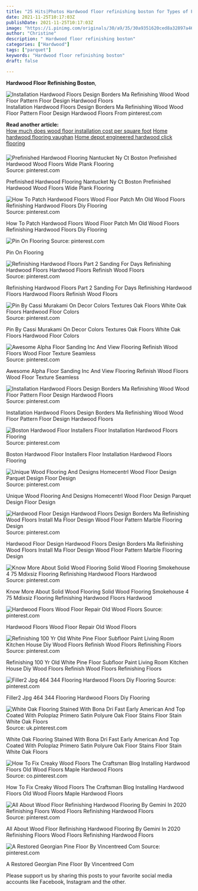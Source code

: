 ```yaml
---
title: "25 Hits|Photos Hardwood floor refinishing boston for Types of Floor"
date: 2021-11-25T10:17:03Z
publishDate: 2021-11-25T10:17:03Z
image: "https://i.pinimg.com/originals/30/a9/35/30a9351620ced8a32897a46f5f986eef.jpg"
author: "Christine"
description: " Hardwood floor refinishing boston"
categories: ["Hardwood"]
tags: ["parquet"]
keywords: "Hardwood floor refinishing boston"
draft: false

---
```

<!-- Head tag Code -->
**Hardwood Floor Refinishing Boston**, 

![Installation Hardwood Floors Design Borders Ma Refinishing Wood Wood Floor Pattern Floor Design Hardwood Floors](https://i.pinimg.com/originals/36/06/10/3606104b2644c747f8baa71db834d333.jpg "Installation Hardwood Floors Design Borders Ma Refinishing Wood Wood Floor Pattern Floor Design Hardwood Floors")
Installation Hardwood Floors Design Borders Ma Refinishing Wood Wood Floor Pattern Floor Design Hardwood Floors From pinterest.com

**Read another article:**  
[How much does wood floor installation cost per square foot](/how-much-does-wood-floor-installation-cost-per-square-foot/)
[Home hardwood flooring vaughan](/home-hardwood-flooring-vaughan/)
[Home depot engineered hardwood click flooring](/home-depot-engineered-hardwood-click-flooring/)




### 

 


![Prefinished Hardwood Flooring Nantucket Ny Ct Boston Prefinished Hardwood Wood Floors Wide Plank Flooring](https://i.pinimg.com/474x/58/64/ba/5864ba2491524c7c543cc5d4ce59cca2.jpg "Prefinished Hardwood Flooring Nantucket Ny Ct Boston Prefinished Hardwood Wood Floors Wide Plank Flooring")
Source: pinterest.com

Prefinished Hardwood Flooring Nantucket Ny Ct Boston Prefinished Hardwood Wood Floors Wide Plank Flooring  

![How To Patch Hardwood Floors Wood Floor Patch Mn Old Wood Floors Refinishing Hardwood Floors Diy Flooring](https://i.pinimg.com/736x/78/57/a9/7857a9716eaeb04925c93d37e7cac3a4--repairing-wood-floors-patching-hardwood-floors.jpg "How To Patch Hardwood Floors Wood Floor Patch Mn Old Wood Floors Refinishing Hardwood Floors Diy Flooring")
Source: pinterest.com

How To Patch Hardwood Floors Wood Floor Patch Mn Old Wood Floors Refinishing Hardwood Floors Diy Flooring  

![Pin On Flooring](https://i.pinimg.com/736x/e0/ef/1d/e0ef1dd5a226d6d6f00a4e537c37c5a2--sanding-wood-floors-hardwood-floor-refinishing.jpg "Pin On Flooring")
Source: pinterest.com

Pin On Flooring  

![Refinishing Hardwood Floors Part 2 Sanding For Days Refinishing Hardwood Floors Hardwood Floors Refinish Wood Floors](https://i.pinimg.com/474x/35/16/38/351638b847fd98f0565f9ee698ab382a.jpg "Refinishing Hardwood Floors Part 2 Sanding For Days Refinishing Hardwood Floors Hardwood Floors Refinish Wood Floors")
Source: pinterest.com

Refinishing Hardwood Floors Part 2 Sanding For Days Refinishing Hardwood Floors Hardwood Floors Refinish Wood Floors  

![Pin By Cassi Murakami On Decor Colors Textures Oak Floors White Oak Floors Hardwood Floor Colors](https://i.pinimg.com/originals/47/50/fe/4750fefa9adf0c7a58c48562b3d46eda.jpg "Pin By Cassi Murakami On Decor Colors Textures Oak Floors White Oak Floors Hardwood Floor Colors")
Source: pinterest.com

Pin By Cassi Murakami On Decor Colors Textures Oak Floors White Oak Floors Hardwood Floor Colors  

![Awesome Alpha Floor Sanding Inc And View Flooring Refinish Wood Floors Wood Floor Texture Seamless](https://i.pinimg.com/originals/ad/8f/2f/ad8f2f3ddab9cd54f984849514a74a02.jpg "Awesome Alpha Floor Sanding Inc And View Flooring Refinish Wood Floors Wood Floor Texture Seamless")
Source: pinterest.com

Awesome Alpha Floor Sanding Inc And View Flooring Refinish Wood Floors Wood Floor Texture Seamless  

![Installation Hardwood Floors Design Borders Ma Refinishing Wood Wood Floor Pattern Floor Design Hardwood Floors](https://i.pinimg.com/originals/36/06/10/3606104b2644c747f8baa71db834d333.jpg "Installation Hardwood Floors Design Borders Ma Refinishing Wood Wood Floor Pattern Floor Design Hardwood Floors")
Source: pinterest.com

Installation Hardwood Floors Design Borders Ma Refinishing Wood Wood Floor Pattern Floor Design Hardwood Floors  

![Boston Hardwood Floor Installers Floor Installation Hardwood Floors Flooring](https://i.pinimg.com/736x/d4/13/46/d41346c08fb65dcf6b197f48deaa9985.jpg "Boston Hardwood Floor Installers Floor Installation Hardwood Floors Flooring")
Source: pinterest.com

Boston Hardwood Floor Installers Floor Installation Hardwood Floors Flooring  

![Unique Wood Flooring And Designs Homecentrl Wood Floor Design Parquet Design Floor Design](https://i.pinimg.com/originals/d9/0d/96/d90d9602f09041d2ce0e3f9da3534b54.jpg "Unique Wood Flooring And Designs Homecentrl Wood Floor Design Parquet Design Floor Design")
Source: pinterest.com

Unique Wood Flooring And Designs Homecentrl Wood Floor Design Parquet Design Floor Design  

![Hardwood Floor Design Hardwood Floors Design Borders Ma Refinishing Wood Floors Install Ma Floor Design Wood Floor Pattern Marble Flooring Design](https://i.pinimg.com/originals/d3/75/71/d37571e8c1fc07c657fd9e1fd0196752.jpg "Hardwood Floor Design Hardwood Floors Design Borders Ma Refinishing Wood Floors Install Ma Floor Design Wood Floor Pattern Marble Flooring Design")
Source: pinterest.com

Hardwood Floor Design Hardwood Floors Design Borders Ma Refinishing Wood Floors Install Ma Floor Design Wood Floor Pattern Marble Flooring Design  

![Know More About Solid Wood Flooring Solid Wood Flooring Smokehouse 4 75 Mdixsiz Flooring Refinishing Hardwood Floors Hardwood](https://i.pinimg.com/564x/41/8d/0d/418d0db0f9b9ce524e2a4ea5fcd515c3.jpg "Know More About Solid Wood Flooring Solid Wood Flooring Smokehouse 4 75 Mdixsiz Flooring Refinishing Hardwood Floors Hardwood")
Source: pinterest.com

Know More About Solid Wood Flooring Solid Wood Flooring Smokehouse 4 75 Mdixsiz Flooring Refinishing Hardwood Floors Hardwood  

![Hardwood Floors Wood Floor Repair Old Wood Floors](https://i.pinimg.com/originals/a1/05/28/a1052837b64cd5bd525a61610caa2617.jpg "Hardwood Floors Wood Floor Repair Old Wood Floors")
Source: pinterest.com

Hardwood Floors Wood Floor Repair Old Wood Floors  

![Refinishing 100 Yr Old White Pine Floor Subfloor Paint Living Room Kitchen House Diy Wood Floors Refinish Wood Floors Refinishing Floors](https://i.pinimg.com/originals/f5/b2/bc/f5b2bc98ec73014169058a2f0e645d06.jpg "Refinishing 100 Yr Old White Pine Floor Subfloor Paint Living Room Kitchen House Diy Wood Floors Refinish Wood Floors Refinishing Floors")
Source: pinterest.com

Refinishing 100 Yr Old White Pine Floor Subfloor Paint Living Room Kitchen House Diy Wood Floors Refinish Wood Floors Refinishing Floors  

![Filler2 Jpg 464 344 Flooring Hardwood Floors Diy Flooring](https://i.pinimg.com/originals/e1/fd/3b/e1fd3b88a90f1796417221799043cf08.jpg "Filler2 Jpg 464 344 Flooring Hardwood Floors Diy Flooring")
Source: pinterest.com

Filler2 Jpg 464 344 Flooring Hardwood Floors Diy Flooring  

![White Oak Flooring Stained With Bona Dri Fast Early American And Top Coated With Poloplaz Primero Satin Polyure Oak Floor Stains Floor Stain White Oak Floors](https://i.pinimg.com/originals/e9/bb/bb/e9bbbbe39ae109c7f696ea8a404ee6da.jpg "White Oak Flooring Stained With Bona Dri Fast Early American And Top Coated With Poloplaz Primero Satin Polyure Oak Floor Stains Floor Stain White Oak Floors")
Source: uk.pinterest.com

White Oak Flooring Stained With Bona Dri Fast Early American And Top Coated With Poloplaz Primero Satin Polyure Oak Floor Stains Floor Stain White Oak Floors  

![How To Fix Creaky Wood Floors The Craftsman Blog Installing Hardwood Floors Old Wood Floors Maple Hardwood Floors](https://i.pinimg.com/originals/cd/c9/2c/cdc92cafc1c7755fba7105912fd3c7cd.jpg "How To Fix Creaky Wood Floors The Craftsman Blog Installing Hardwood Floors Old Wood Floors Maple Hardwood Floors")
Source: co.pinterest.com

How To Fix Creaky Wood Floors The Craftsman Blog Installing Hardwood Floors Old Wood Floors Maple Hardwood Floors  

![All About Wood Floor Refinishing Hardwood Flooring By Gemini In 2020 Refinishing Floors Wood Floors Refinishing Hardwood Floors](https://i.pinimg.com/originals/1d/f4/ec/1df4ec6130a06f979b3c30e9e389d781.png "All About Wood Floor Refinishing Hardwood Flooring By Gemini In 2020 Refinishing Floors Wood Floors Refinishing Hardwood Floors")
Source: pinterest.com

All About Wood Floor Refinishing Hardwood Flooring By Gemini In 2020 Refinishing Floors Wood Floors Refinishing Hardwood Floors  

![A Restored Georgian Pine Floor By Vincentreed Com](https://i.pinimg.com/originals/30/a9/35/30a9351620ced8a32897a46f5f986eef.jpg "A Restored Georgian Pine Floor By Vincentreed Com")
Source: pinterest.com

A Restored Georgian Pine Floor By Vincentreed Com  

Please support us by sharing this posts to your favorite social media accounts like Facebook, Instagram and the other.

